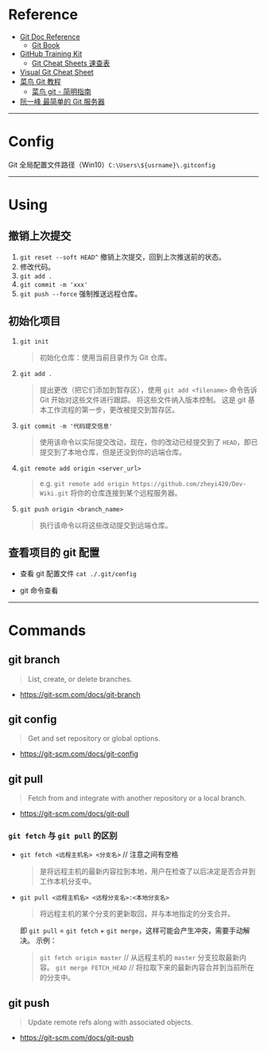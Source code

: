 # Reference

- [Git Doc Reference](https://git-scm.com/docs)
	- [Git Book](https://git-scm.com/book/zh/v2)
- [GitHub Training Kit](https://training.github.com/)
	- [Git Cheat Sheets 速查表](https://training.github.com/downloads/zh_CN/github-git-cheat-sheet/)
- [Visual Git Cheat Sheet](https://ndpsoftware.com/git-cheatsheet.html)
- [菜鸟 Git 教程](https://www.runoob.com/git/git-tutorial.html)
	- [菜鸟 git - 简明指南](https://www.runoob.com/manual/git-guide/)
- [阮一峰 最简单的 Git 服务器](https://www.ruanyifeng.com/blog/2022/10/git-server.html)

---

# Config

Git 全局配置文件路径（Win10）`C:\Users\${usrname}\.gitconfig`

---

# Using

## 撤销上次提交

1. `git reset --soft HEAD^` 撤销上次提交，回到上次推送前的状态。
2. 修改代码。
3. `git add .`
4. `git commit -m 'xxx'`
5. `git push --force` 强制推送远程仓库。

## 初始化项目

1. `git init`  
	> 初始化仓库：使用当前目录作为 Git 仓库。
2. `git add .`  
	> 提出更改（把它们添加到暂存区），使用 `git add <filename>` 命令告诉 Git 开始对这些文件进行跟踪。
	> 将这些文件纳入版本控制。
	> 这是 git 基本工作流程的第一步，更改被提交到暂存区。
3.  `git commit -m '代码提交信息'`
	> 使用该命令以实际提交改动，现在，你的改动已经提交到了 `HEAD`，即已提交到了本地仓库，但是还没到你的远端仓库。
4. `git remote add origin <server_url>`
	> e.g. `git remote add origin https://github.com/zheyi420/Dev-Wiki.git`
	> 将你的仓库连接到某个远程服务器。
5. `git push origin <branch_name>`
	> 执行该命令以将这些改动提交到远端仓库。


## 查看项目的 git 配置

- 查看 git 配置文件
	`cat ./.git/config`

- git 命令查看

---

# Commands

## git branch
> List, create, or delete branches.
- https://git-scm.com/docs/git-branch



## git config
> Get and set repository or global options.
- https://git-scm.com/docs/git-config



## git pull
> Fetch from and integrate with another repository or a local branch.
- https://git-scm.com/docs/git-pull

### `git fetch` 与 `git pull` 的区别

- `git fetch <远程主机名> <分支名>` // 注意之间有空格
	> 是将远程主机的最新内容拉到本地，用户在检查了以后决定是否合并到工作本机分支中。

- `git pull <远程主机名> <远程分支名>:<本地分支名>`
	> 将远程主机的某个分支的更新取回，并与本地指定的分支合并。

	即 `git pull` = `git fetch` + `git merge`，这样可能会产生冲突，需要手动解决。
	示例：
	> `git fetch origin master` // 从远程主机的 `master` 分支拉取最新内容。
	> `git merge FETCH_HEAD` // 将拉取下来的最新内容合并到当前所在的分支中。


## git push
> Update remote refs along with associated objects.
- https://git-scm.com/docs/git-push


